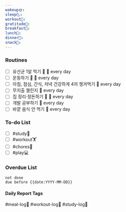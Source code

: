 ```yaml
---
wakeup🌞: 
sleep🌜: 
workout💪: 
gratitude🙏: 
breakfast🍳: 
lunch🍚: 
dinner🥗: 
snack🍬:
---
```

### Routines
- [ ] 유산균 1알 먹기 🔼 🔁 every day 
- [ ] 운동하기 🔼 🔁 every day 
- [ ] 아침, 점심, 간식, 저녁 건강하게 4끼 챙겨먹기 🔁 every day 
- [ ] 무지출 챌린지 🔁 every day 
- [ ] 집 정리·정돈하기 🔼 🔁 every day 
- [ ] 개발 공부하기 🔁 every day 
- [ ] 바깥 음식 안 먹기 🔁 every day 

### To-do List
- [ ] #study📓 
- [ ] #workout🏋️ 
- [ ] #chores🧺 
- [ ] #play💻 

### Overdue List
```tasks
not done
due before {{date:YYYY-MM-DD}}
```


#### Daily Report Tags
#meal-log📝 #workout-log💪 #study-log📓 


